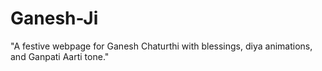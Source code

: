 # Ganesh-Ji
"A festive webpage for Ganesh Chaturthi with blessings, diya animations, and Ganpati Aarti tone."
